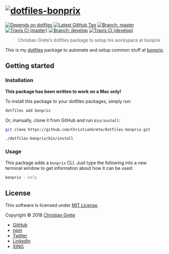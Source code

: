 # [![dotfiles-bonprix](https://cdn.rawgit.com/ChristianGrete/dotfiles-bonprix/master/logo.svg "dotfiles-bonprix")][github-url]

[![Depends on dotfiles][shield-dependency]][github-dotfiles-url]
[![Latest GitHub Tag][shield-github-tag]][github-tags-url]
[![Branch: master][shield-branch-master]][github-branch-master]
[![Travis CI (master)][shield-travis-master]][travis-url]
[![Branch: develop][shield-branch-develop]][github-branch-develop]
[![Travis CI (develop)][shield-travis-develop]][travis-branches-url]

> Christian Grete’s dotfiles package to setup his workspace at bonprix

This is my [dotfiles][github-dotfiles-url] package to automate and setup common stuff at [bonprix][github-bonprix-url].

## Getting started

### Installation
__This package has been written to work on a Mac only!__

To install this package to your dotfiles packages, simply run:
```sh
dotfiles add bonprix
```
Or, manually, clone it from GitHub and run `bin/install`:
```sh
git clone https://github.com/ChristianGrete/dotfiles-bonprix.git

./dotfiles-bonprix/bin/install
```

### Usage
This package adds a `bonprix` CLI. Just type the following into a new terminal window to get information about how it can be used:
```sh
bonprix --help
```

## License

This software is licensed under [MIT License](LICENSE.md).

Copyright © 2018 [Christian Grete](https://christiangrete.com)
- [GitHub](https://github.com/ChristianGrete)
- [npm](https://www.npmjs.com/~christiangrete)
- [Twitter](https://twitter.com/ChristianGrete)
- [LinkedIn](https://www.linkedin.com/in/ChristianGrete)
- [XING](https://www.xing.com/profile/Christian_Grete2)

[github-bonprix-url]: https://github.com/bonprix
[github-branch-develop]: https://github.com/ChristianGrete/dotfiles-bonprix/tree/develop
[github-branch-master]: https://github.com/ChristianGrete/dotfiles-bonprix/tree/master
[github-dotfiles-url]: https://github.com/ChristianGrete/dotfiles
[github-url]: https://github.com/ChristianGrete/dotfiles-bonprix
[github-tags-url]: https://github.com/ChristianGrete/dotfiles-bonprix/tags
[shield-branch-develop]: https://img.shields.io/badge/branch-develop-333333.svg
[shield-branch-master]: https://img.shields.io/badge/branch-master-333333.svg
[shield-dependency]: https://img.shields.io/badge/depends_on-dotfiles-333333.svg
[shield-github-tag]: https://img.shields.io/github/tag/ChristianGrete/dotfiles-bonprix.svg
[shield-travis-develop]: https://img.shields.io/travis/ChristianGrete/dotfiles-bonprix/develop.svg
[shield-travis-master]: https://img.shields.io/travis/ChristianGrete/dotfiles-bonprix/master.svg
[travis-branches-url]: https://travis-ci.org/ChristianGrete/dotfiles/branches
[travis-url]: https://travis-ci.org/ChristianGrete/dotfiles